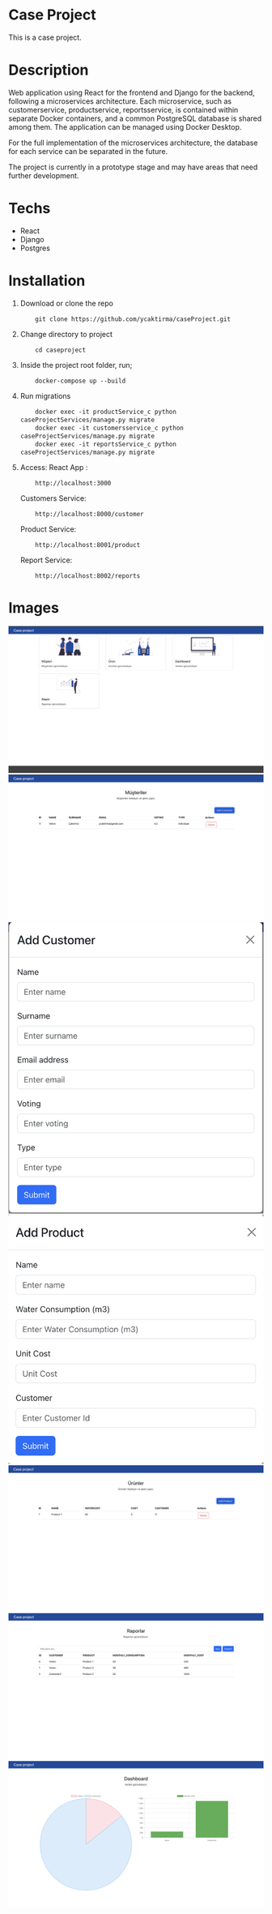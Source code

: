 # Case Project
This is a case project.

# Description
Web application using React for the frontend and Django for the backend, following a microservices architecture. Each microservice, such as customerservice, productservice, reportsservice, is contained within separate Docker containers, and a common PostgreSQL database is shared among them. The application can be managed using Docker Desktop.

For the full implementation of the microservices architecture, the database for each service can be separated in the future.

The project is currently in a prototype stage and may have areas that need further development.

# Techs
 - React
 - Django
 - Postgres

# Installation
 1) Download or clone the repo
    ```
        git clone https://github.com/ycaktirma/caseProject.git
    ```
 2) Change directory to project
    ```
        cd caseproject
    ```
 3) Inside the project root folder, run;
    ```
        docker-compose up --build
    ```
 4) Run migrations
    ```
        docker exec -it productService_c python caseProjectServices/manage.py migrate
        docker exec -it customersservice_c python caseProjectServices/manage.py migrate
        docker exec -it reportsService_c python caseProjectServices/manage.py migrate
    ```
 5) Access:
    React App : 
    ```
        http://localhost:3000    
    ```
    Customers Service: 
    ```
        http://localhost:8000/customer    
    ```
    Product Service: 
    ```
        http://localhost:8001/product
    ```
    Report Service: 
    ```
        http://localhost:8002/reports
    ```


# Images
![1](readme_resources/1.png)
![2](readme_resources/2.png)
![3](readme_resources/3.png)
![4](readme_resources/4.png)
![5](readme_resources/5.png)
![6](readme_resources/6.png)
![7](readme_resources/7.png)